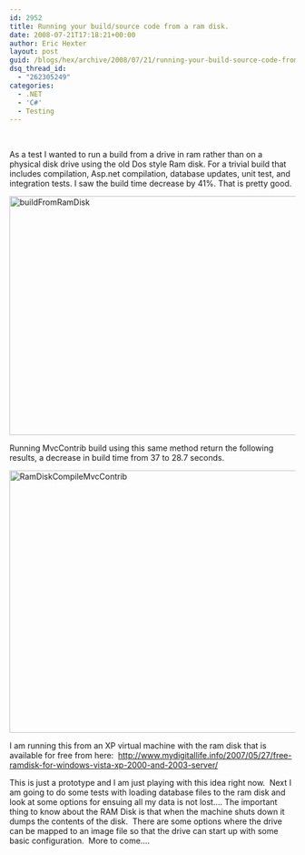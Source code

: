 ```yaml
---
id: 2952
title: Running your build/source code from a ram disk.
date: 2008-07-21T17:18:21+00:00
author: Eric Hexter
layout: post
guid: /blogs/hex/archive/2008/07/21/running-your-build-source-code-from-a-ram-disk.aspx
dsq_thread_id:
  - "262305249"
categories:
  - .NET
  - 'C#'
  - Testing
---
```

&#160;

As a test I wanted to run a build from a drive in ram rather than on a physical disk drive using the old Dos style Ram disk. For a trivial build that includes compilation, Asp.net compilation, database updates, unit test, and integration tests. I saw the build time decrease by 41%. That is pretty good. 

[<img style="border-top-width: 0px;border-left-width: 0px;border-bottom-width: 0px;border-right-width: 0px" height="420" alt="buildFromRamDisk" src="http://lostechies.com/erichexter/files/2011/03Runningyoursourcecodefromaramdisk_ACBC/buildFromRamDisk_thumb.jpg" width="687" border="0" />](http://lostechies.com/erichexter/files/2011/03Runningyoursourcecodefromaramdisk_ACBC/buildFromRamDisk_2.jpg) 

Running MvcContrib build using this same method return the following results, a decrease in build time from 37 to 28.7 seconds.

[<img style="border-top-width: 0px;border-left-width: 0px;border-bottom-width: 0px;border-right-width: 0px" height="461" alt="RamDiskCompileMvcContrib" src="http://lostechies.com/erichexter/files/2011/03Runningyoursourcecodefromaramdisk_ACBC/RamDiskCompileMvcContrib_thumb.jpg" width="690" border="0" />](http://lostechies.com/erichexter/files/2011/03Runningyoursourcecodefromaramdisk_ACBC/RamDiskCompileMvcContrib_2.jpg) 

I am running this from an XP virtual machine with the ram disk that is available for free from here:&#160; <http://www.mydigitallife.info/2007/05/27/free-ramdisk-for-windows-vista-xp-2000-and-2003-server/>

This is just a prototype and I am just playing with this idea right now.&#160; Next I am going to do some tests with loading database files to the ram disk and look at some options for ensuing all my data is not lost…. The important thing to know about the RAM Disk is that when the machine shuts down it dumps the contents of the disk.&#160; There are some options where the drive can be mapped to an image file so that the drive can start up with some basic configuration.&#160; More to come….